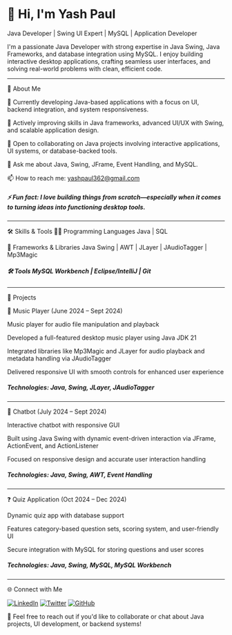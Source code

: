 <h1> 👋 Hi, I'm Yash Paul</h1>

Java Developer | Swing UI Expert | MySQL | Application Developer

I'm a passionate Java Developer with strong expertise in Java Swing, Java Frameworks, and database integration using MySQL. I enjoy building interactive desktop applications, crafting seamless user interfaces, and solving real-world problems with clean, efficient code.

---------------------------------------------------------------------------------------------------------------------------------------------------------------------------------------------------------------------------------------------------------------------------------------------------------------------------------------------------------------------------------------------------------------------------


🚀 About Me

  🔭 Currently developing Java-based applications with a focus on UI, backend integration, and system responsiveness.

  🌱 Actively improving skills in Java frameworks, advanced UI/UX with Swing, and scalable application design.

   👯 Open to collaborating on Java projects involving interactive applications, UI systems, or database-backed tools.

   💬 Ask me about Java, Swing, JFrame, Event Handling, and MySQL.

   📫 How to reach me: yashpaul362@gmail.com

  <h5>⚡ Fun fact: I love building things from scratch—especially when it comes to turning ideas into functioning desktop tools.</h5>
  
  ---------------------------------------------------------------------------------------------------------------------------------------------------------------------------------------------------------------------------------------------------------------------------------------------------------------------------------------------------------------------------------------------------------------------------

🛠 Skills & Tools
👨‍💻 Programming Languages
    Java | SQL
    
🎨 Frameworks & Libraries
Java Swing | AWT | JLayer | JAudioTagger | Mp3Magic

<h5>🛠 Tools
MySQL Workbench | Eclipse/IntelliJ | Git</h5>

---------------------------------------------------------------------------------------------------------------------------------------------------------------------------------------------------------------------------------------------------------------------------------------------------------------------------------------------------------------------------------------------------------------------------
💼 Projects

🎵 Music Player (June 2024 – Sept 2024)

Music player for audio file manipulation and playback

  Developed a full-featured desktop music player using Java JDK 21

  Integrated libraries like Mp3Magic and JLayer for audio playback and metadata handling via JAudioTagger

  Delivered responsive UI with smooth controls for enhanced user experience

 <h5> Technologies: Java, Swing, JLayer, JAudioTagger</h5>
 
  ---------------------------------------------------------------------------------------------------------------------------------------------------------------------------------------------------------------------------------------------------------------------------------------------------------------------------------------------------------------------------------------------------------------------------

💬 Chatbot (July 2024 – Sept 2024)

Interactive chatbot with responsive GUI

Built using Java Swing with dynamic event-driven interaction via JFrame, ActionEvent, and ActionListener

Focused on responsive design and accurate user interaction handling

<h5>Technologies: Java, Swing, AWT, Event Handling</h5>

---------------------------------------------------------------------------------------------------------------------------------------------------------------------------------------------------------------------------------------------------------------------------------------------------------------------------------------------------------------------------------------------------------------------------
❓ Quiz Application (Oct 2024 – Dec 2024)

Dynamic quiz app with database support

Features category-based question sets, scoring system, and user-friendly UI

Secure integration with MySQL for storing questions and user scores

<h5>Technologies: Java, Swing, MySQL, MySQL Workbench</h5>

---------------------------------------------------------------------------------------------------------------------------------------------------------------------------------------------------------------------------------------------------------------------------------------------------------------------------------------------------------------------------------------------------------------------------
🌐 Connect with Me


[![LinkedIn](https://img.shields.io/badge/LinkedIn-0077B5?style=for-the-badge&logo=linkedin&logoColor=white)](www.linkedin.com/in/yashpaul55)
[![Twitter](https://img.shields.io/badge/Twitter-1DA1F2?style=for-the-badge&logo=twitter&logoColor=white)](https://x.com/freeza61)
[![GitHub](https://img.shields.io/badge/GitHub-181717?style=for-the-badge&logo=github&logoColor=white)](https://github.com/fre3za)


💬 Feel free to reach out if you'd like to collaborate or chat about Java projects, UI development, or backend systems!
<!---
fre3za/fre3za is a ✨ special ✨ repository because its `README.md` (this file) appears on your GitHub profile.
You can click the Preview link to take a look at your changes.
--->
